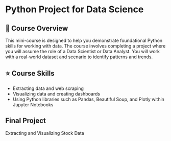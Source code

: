 # Python Project for Data Science

## 📄 Course Overview

This mini-course is designed to help you demonstrate foundational Python skills for working with data. The course involves completing a project where you will assume the role of a Data Scientist or Data Analyst. You will work with a real-world dataset and scenario to identify patterns and trends.

## :star: Course Skills
- Extracting data and web scraping
- Visualizing data and creating dashboards
- Using Python libraries such as Pandas, Beautiful Soup, and Plotly within Jupyter Notebooks

## Final Project
Extracting and Visualizing Stock Data
